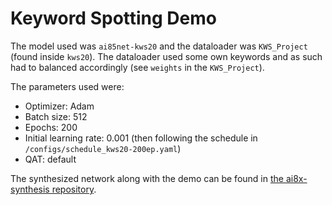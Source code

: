 # Keyword Spotting Demo

The model used was `ai85net-kws20` and the dataloader was `KWS_Project` (found inside `kws20`). The dataloader used some own keywords and as such had to balanced accordingly (see `weights` in the `KWS_Project`).

The parameters used were:
- Optimizer: Adam
- Batch size: 512
- Epochs: 200
- Initial learning rate: 0.001 (then following the schedule in `/configs/schedule_kws20-200ep.yaml`)
- QAT: default

The synthesized network along with the demo can be found in [the ai8x-synthesis repository](https://github.com/danpfister/ai8x-synthesis/tree/ml-on-mcu-project/kws_project).